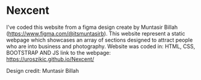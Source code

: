 # Nexcent

I've coded this website from a figma design create by Muntasir Billah (https://www.figma.com/@itsmuntasirb).
This website represent a static webpage which showcases an array of sections designed to attract people who are into business and photography.
Website was coded in: HTML, CSS, BOOTSTRAP AND JS
link to the webpage: https://uroszikic.github.io/Nexcent/


Design credit: Muntasir Billah

